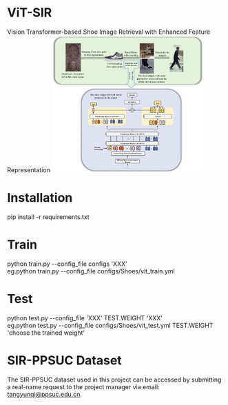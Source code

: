 # ViT-SIR
Vision Transformer-based Shoe Image Retrieval with Enhanced Feature Representation
<img src="ViT_SIR.png" alt="ViT_SIR" style="width: 70%;"/>
# Installation
pip install -r requirements.txt
# Train
python train.py --config_file configs 'XXX' \
eg.python train.py --config_file configs/Shoes/vit_train.yml
# Test
python test.py --config_file 'XXX' TEST.WEIGHT 'XXX'\
eg.python test.py --config_file configs/Shoes/vit_test.yml TEST.WEIGHT 'choose the trained weight'
# SIR-PPSUC Dataset
The SIR-PPSUC dataset used in this project can be accessed by submitting a real-name request to the project manager via email: tangyunqi@ppsuc.edu.cn.
